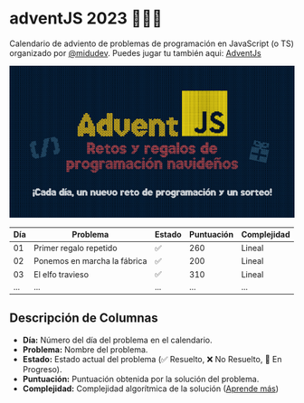 # adventJS 2023 🎅🎄🌟

Calendario de adviento de problemas de programación en JavaScript (o TS) organizado por [@midudev](https://github.com/midudev).
Puedes jugar tu también aqui: [AdventJs](https://adventjs.dev/)

[![clogo.png](https://raw.githubusercontent.com/marta-vilaseca/adventjs-2023/main/logo.png)](https://raw.githubusercontent.com/marta-vilaseca/adventjs-2023/main/logo.png)


| Día | Problema                     | Estado | Puntuación | Complejidad |
| --- | ---------------------------- | ------ | ---------- | ----------- |
| 01  | Primer regalo repetido       | ✅     | 260        | Lineal      |
| 02  | Ponemos en marcha la fábrica | ✅     | 200        | Lineal      |
| 03  | El elfo travieso             | ✅     | 310        | Lineal      |
| ... | ...                          | ...    | ...        | ...         |

## Descripción de Columnas

- **Día:** Número del día del problema en el calendario.
- **Problema:** Nombre del problema.
- **Estado:** Estado actual del problema (✅ Resuelto, ❌ No Resuelto, 🤔 En Progreso).
- **Puntuación:** Puntuación obtenida por la solución del problema.
- **Complejidad:** Complejidad algorítmica de la solución ([Aprende más](https://medium.com/swlh/a-comprehensive-guide-for-time-complexity-and-big-o-notation-4ebef201dfc8))
